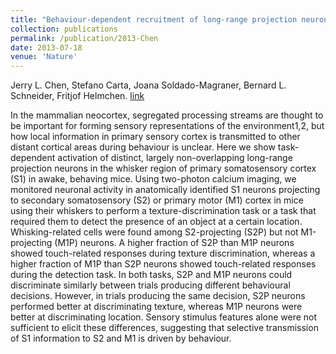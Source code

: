 ```yaml
---
title: "Behaviour-dependent recruitment of long-range projection neurons in somatosensory cortex"
collection: publications
permalink: /publication/2013-Chen
date: 2013-07-18
venue: 'Nature'
---
```


Jerry L. Chen, Stefano Carta, Joana Soldado-Magraner, Bernard L. Schneider, Fritjof Helmchen.
[link](https://www.nature.com/articles/nature12236)

In the mammalian neocortex, segregated processing streams are thought to be important for forming sensory representations of the environment1,2, but how local information in primary sensory cortex is transmitted to other distant cortical areas during behaviour is unclear. Here we show task-dependent activation of distinct, largely non-overlapping long-range projection neurons in the whisker region of primary somatosensory cortex (S1) in awake, behaving mice. Using two-photon calcium imaging, we monitored neuronal activity in anatomically identified S1 neurons projecting to secondary somatosensory (S2) or primary motor (M1) cortex in mice using their whiskers to perform a texture-discrimination task or a task that required them to detect the presence of an object at a certain location. Whisking-related cells were found among S2-projecting (S2P) but not M1-projecting (M1P) neurons. A higher fraction of S2P than M1P neurons showed touch-related responses during texture discrimination, whereas a higher fraction of M1P than S2P neurons showed touch-related responses during the detection task. In both tasks, S2P and M1P neurons could discriminate similarly between trials producing different behavioural decisions. However, in trials producing the same decision, S2P neurons performed better at discriminating texture, whereas M1P neurons were better at discriminating location. Sensory stimulus features alone were not sufficient to elicit these differences, suggesting that selective transmission of S1 information to S2 and M1 is driven by behaviour.


